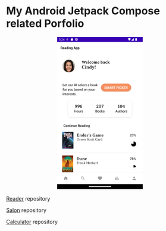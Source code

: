 # My Android Jetpack Compose related Porfolio


<p align="center">
<img src="https://github.com/spike/spike/blob/main/reading_app_screenshot_v1.png" width="230"  title="Reading App"/>
</p>

<a href="https://github.com/spike/Reader">Reader</a> repository

<a href="https://github.com/spike/Salon">Salon</a> repository

<a href="https://github.com/spike/CalculatorV2">Calculator</a> repository
